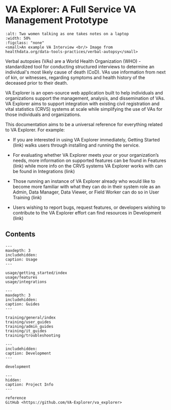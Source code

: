 # VA Explorer: A Full Service VA Management Prototype

```{figure} _static/img/va_interview.jpg
:alt: Two women talking as one takes notes on a laptop
:width: 50%
:figclass: "none"
<small>An example VA Interview <br/> Image from 
healthdata.org/data-tools-practices/verbal-autopsy</small>
```

Verbal autopsies (VAs) are a World Health Organization (WHO) -standardized tool
for conducting structured interviews to determine an individual's most likely
cause of death (CoD). VAs use information from next of kin, or witnesses,
regarding symptoms and health history of the deceased prior to their death.

VA Explorer is an open-source web application built to help individuals and
organizations support the management, analysis, and dissemination of VAs. VA
Explorer aims to support integration with existing civil registration and
vital statistics (CRVS) systems at scale while simplifying the use of VAs for
those individuals and organizations.

This documentation aims to be a universal reference for everything related to
VA Explorer. For example:

- If you are interested in using VA Explorer immediately, Getting Started (link)
walks users through installing and running the service.

- For evaluating whether VA Explorer meets your or your organization’s needs,
more information on supported features can be found in Features (link) while
more info on the CRVS systems VA Explorer works with can be found in Integrations (link)

- Those running an instance of VA Explorer already who would like to become more
familiar with what they can do in their system role as an Admin, Data Manager,
Data Viewer, or Field Worker can do so in User Training (link)

- Users wishing to report bugs, request features, or developers wishing to
contribute to the VA Explorer effort can find resources in Development (link)


## Contents

```{toctree}
---
maxdepth: 3
includehidden:
caption: Usage
---

usage/getting_started/index
usage/features
usage/integrations
```

```{toctree}
---
maxdepth: 3
includehidden:
caption: Guides
---

training/general/index
training/user_guides
training/admin_guides
training/it_guides
training/troubleshooting
```

```{toctree}
---
includehidden:
caption: Development
---

development
```

```{toctree}
---
hidden:
caption: Project Info
---

reference
GitHub <https://github.com/VA-Explorer/va_explorer>
```
